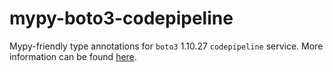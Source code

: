 # mypy-boto3-codepipeline

Mypy-friendly type annotations for `boto3` 1.10.27 `codepipeline` service.
More information can be found [here](https://github.com/vemel/mypy_boto3).
